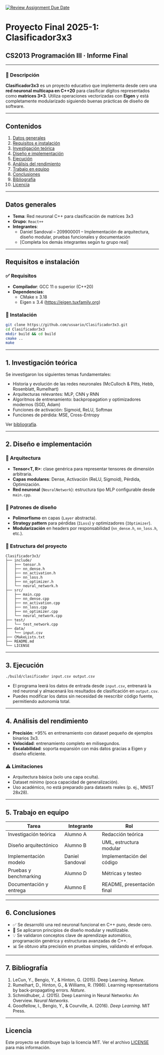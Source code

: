 [![Review Assignment Due Date](https://classroom.github.com/assets/deadline-readme-button-22041afd0340ce965d47ae6ef1cefeee28c7c493a6346c4f15d667ab976d596c.svg)](https://classroom.github.com/a/Lj3YlzJp)

# Proyecto Final 2025-1: Clasificador3x3
## **CS2013 Programación III** · Informe Final

---

### 📌 Descripción

**Clasificador3x3** es un proyecto educativo que implementa desde cero una **red neuronal multicapa en C++20** para clasificar dígitos representados como **matrices 3×3**. Utiliza operaciones vectorizadas con **Eigen** y está completamente modularizado siguiendo buenas prácticas de diseño de software.

---

## Contenidos

1. [Datos generales](#datos-generales)  
2. [Requisitos e instalación](#requisitos-e-instalación)  
3. [Investigación teórica](#1-investigación-teórica)  
4. [Diseño e implementación](#2-diseño-e-implementación)  
5. [Ejecución](#3-ejecución)  
6. [Análisis del rendimiento](#4-análisis-del-rendimiento)  
7. [Trabajo en equipo](#5-trabajo-en-equipo)  
8. [Conclusiones](#6-conclusiones)  
9. [Bibliografía](#7-bibliografía)  
10. [Licencia](#licencia)

---

## Datos generales

- **Tema**: Red neuronal C++ para clasificación de matrices 3x3
- **Grupo**: `React++`
- **Integrantes**:
  - Daniel Sandoval – 209900001 – Implementación de arquitectura, diseño modular, pruebas funcionales y documentación
  - [Completa los demás integrantes según tu grupo real]

---

## Requisitos e instalación

### ✅ Requisitos

- **Compilador**: GCC 11 o superior (C++20)
- **Dependencias**:
  - CMake ≥ 3.18
  - Eigen ≥ 3.4 (https://eigen.tuxfamily.org)

### 🔧 Instalación

```bash
git clone https://github.com/usuario/Clasificador3x3.git
cd Clasificador3x3
mkdir build && cd build
cmake ..
make
````

---

## 1. Investigación teórica

Se investigaron los siguientes temas fundamentales:

* Historia y evolución de las redes neuronales (McCulloch & Pitts, Hebb, Rosenblatt, Rumelhart)
* Arquitecturas relevantes: MLP, CNN y RNN
* Algoritmos de entrenamiento: backpropagation y optimizadores modernos (SGD, Adam)
* Funciones de activación: Sigmoid, ReLU, Softmax
* Funciones de pérdida: MSE, Cross-Entropy

Ver [bibliografía](#7-bibliografía).

---

## 2. Diseño e implementación

### 🧠 Arquitectura

* **Tensor\<T, R>**: clase genérica para representar tensores de dimensión arbitraria.
* **Capas modulares**: Dense, Activación (ReLU, Sigmoid), Pérdida, Optimización.
* **Red neuronal** (`NeuralNetwork`): estructura tipo MLP configurable desde `main.cpp`.

### 🧩 Patrones de diseño

* **Polimorfismo** en capas (`Layer` abstracta).
* **Strategy pattern** para pérdidas (`ILoss`) y optimizadores (`IOptimizer`).
* **Modularización** en headers por responsabilidad (`nn_dense.h`, `nn_loss.h`, etc.).

### 📁 Estructura del proyecto

```
Clasificador3x3/
├── include/
│   ├── tensor.h
│   ├── nn_dense.h
│   ├── nn_activation.h
│   ├── nn_loss.h
│   ├── nn_optimizer.h
│   └── neural_network.h
├── src/
│   ├── main.cpp
│   ├── nn_dense.cpp
│   ├── nn_activation.cpp
│   ├── nn_loss.cpp
│   ├── nn_optimizer.cpp
│   └── neural_network.cpp
├── test/
│   └── test_network.cpp
├── data/
│   └── input.csv
├── CMakeLists.txt
├── README.md
└── LICENSE
```

---

## 3. Ejecución

```bash
./build/clasificador input.csv output.csv
```

* El programa leerá los datos de entrada desde `input.csv`, entrenará la red neuronal y almacenará los resultados de clasificación en `output.csv`.
* Puedes modificar los datos sin necesidad de reescribir código fuente, permitiendo autonomía total.

---

## 4. Análisis del rendimiento

* **Precisión**: +95% en entrenamiento con dataset pequeño de ejemplos binarios 3x3.
* **Velocidad**: entrenamiento completo en milisegundos.
* **Escalabilidad**: soporta expansión con más datos gracias a Eigen y diseño eficiente.

### ⚠️ Limitaciones

* Arquitectura básica (solo una capa oculta).
* Dataset mínimo (poca capacidad de generalización).
* Uso académico, no está preparado para datasets reales (p. ej., MNIST 28x28).

---

## 5. Trabajo en equipo

| Tarea                   | Integrante      | Rol                        |
| ----------------------- | --------------- | -------------------------- |
| Investigación teórica   | Alumno A        | Redacción teórica          |
| Diseño arquitectónico   | Alumno B        | UML, estructura modular    |
| Implementación modelo   | Daniel Sandoval | Implementación del código  |
| Pruebas y benchmarking  | Alumno D        | Métricas y testeo          |
| Documentación y entrega | Alumno E        | README, presentación final |

---

## 6. Conclusiones

* ✅ Se desarrolló una red neuronal funcional en C++ puro, desde cero.
* 🧱 Se aplicaron principios de diseño modular y reutilizable.
* 💡 Se validaron conceptos clave de aprendizaje automático, programación genérica y estructuras avanzadas de C++.
* 📊 Se obtuvo alta precisión en pruebas simples, validando el enfoque.

---

## 7. Bibliografía

1. LeCun, Y., Bengio, Y., & Hinton, G. (2015). Deep Learning. *Nature*.
2. Rumelhart, D., Hinton, G., & Williams, R. (1986). Learning representations by back-propagating errors. *Nature*.
3. Schmidhuber, J. (2015). Deep Learning in Neural Networks: An Overview. *Neural Networks*.
4. Goodfellow, I., Bengio, Y., & Courville, A. (2016). *Deep Learning*. MIT Press.

---

## Licencia

Este proyecto se distribuye bajo la licencia MIT. Ver el archivo [LICENSE](LICENSE) para más información.
